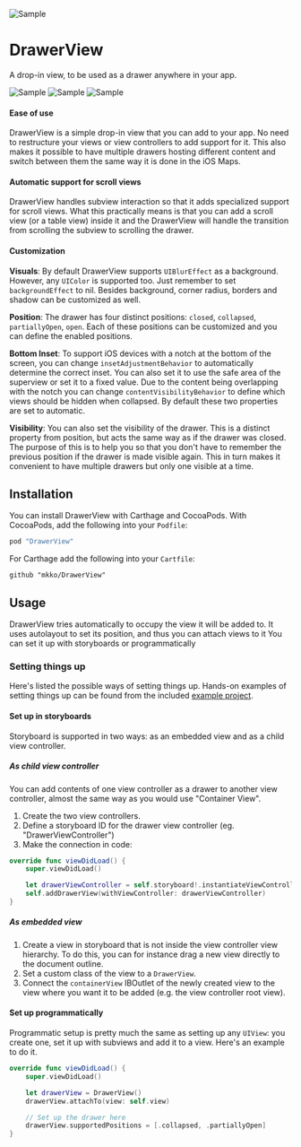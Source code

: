 ![Sample](https://raw.githubusercontent.com/mkko/DrawerView/master/Resources/icon.png)

# DrawerView

A drop-in view, to be used as a drawer anywhere in your app.

![Sample](https://raw.githubusercontent.com/mkko/DrawerView/master/Resources/search_sample.gif)
![Sample](https://raw.githubusercontent.com/mkko/DrawerView/master/Resources/dark_sample.gif)
![Sample](https://raw.githubusercontent.com/mkko/DrawerView/master/Resources/toolbar_sample.gif)

#### Ease of use

DrawerView is a simple drop-in view that you can add to your app. No need to restructure your views or view controllers to add support for it. This also makes it possible to have multiple drawers hosting different content and switch between them the same way it is done in the iOS Maps.

#### Automatic support for scroll views

DrawerView handles subview interaction so that it adds specialized support for scroll views. What this practically means is that you can add a scroll view (or a table view) inside it and the DrawerView will handle the transition from scrolling the subview to scrolling the drawer.

#### Customization

**Visuals**: By default DrawerView supports `UIBlurEffect` as a background. However, any `UIColor` is supported too. Just remember to set `backgroundEffect` to nil. Besides background, corner radius, borders and shadow can be customized as well.

**Position**: The drawer has four distinct positions: `closed`, `collapsed`, `partiallyOpen`, `open`. Each of these positions can be customized and you can define the enabled positions.

**Bottom Inset**: To support iOS devices with a notch at the bottom of the screen, you can change `insetAdjustmentBehavior` to automatically determine the correct inset. You can also set it to use the safe area of the superview or set it to a fixed value. Due to the content being overlapping with the notch you can change `contentVisibilityBehavior` to define which views should be hidden when collapsed. By default these two properties are set to automatic.

**Visibility**: You can also set the visibility of the drawer. This is a distinct property from position, but acts the same way as if the drawer was closed. The purpose of this is to help you so that you don't have to remember the previous position if the drawer is made visible again. This in turn makes it convenient to have multiple drawers but only one visible at a time.


## Installation

You can install DrawerView with Carthage and CocoaPods. With CocoaPods, add the following into your `Podfile`:

```ruby
pod "DrawerView"
```

For Carthage add the following into your `Cartfile`:

```
github "mkko/DrawerView"
```


## Usage

DrawerView tries automatically to occupy the view it will be added to. It uses autolayout to set its position, and thus you can attach views to it You can set it up with storyboards or programmatically

### Setting things up

Here's listed the possible ways of setting things up. Hands-on examples of setting things up can be found from the included [example project](./Example).


#### Set up in storyboards

Storyboard is supported in two ways: as an embedded view and as a child view controller.

##### As child view controller

You can add contents of one view controller as a drawer to another view controller, almost the same way as you would use "Container View".

1. Create the two view controllers.
2. Define a storyboard ID for the drawer view controller (eg. "DrawerViewController")
3. Make the connection in code:

```swift
override func viewDidLoad() {
    super.viewDidLoad()

    let drawerViewController = self.storyboard!.instantiateViewController(withIdentifier: "DrawerViewController")
    self.addDrawerView(withViewController: drawerViewController)
}
```

##### As embedded view

1. Create a view in storyboard that is not inside the view controller view hierarchy. To do this, you can for instance drag a new view directly to the document outline.
2. Set a custom class of the view to a `DrawerView`.
4. Connect the `containerView` IBOutlet of the newly created view to the view where you want it to be added (e.g. the view controller root view).


#### Set up programmatically

Programmatic setup is pretty much the same as setting up any `UIView`: you create one, set it up with subviews and add it to a view. Here's an example to do it.

```swift
override func viewDidLoad() {
    super.viewDidLoad()

    let drawerView = DrawerView()
    drawerView.attachTo(view: self.view)

    // Set up the drawer here
    drawerView.supportedPositions = [.collapsed, .partiallyOpen]
}
```
